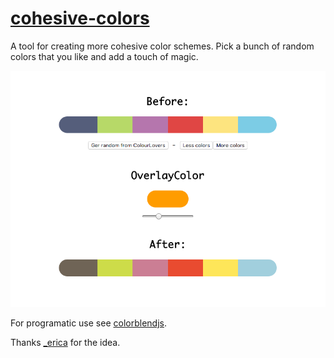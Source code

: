 # [cohesive-colors](http://javier.xyz/cohesive-colors)

A tool for creating more cohesive color schemes.
Pick a bunch of random colors that you like and add a touch of magic.

[![cohesive-colors](readme_assets/screenshot.png)](http://javier.xyz/cohesive-colors/)

For programatic use see [colorblendjs](https://github.com/javierbyte/colorblendjs).

Thanks [_erica](https://twitter.com/_erica) for the idea.
